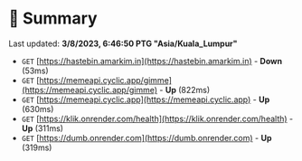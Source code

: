 # 📖 Summary
Last updated: **3/8/2023, 6:46:50 PTG "Asia/Kuala_Lumpur"**

- `GET` [https://hastebin.amarkim.in](https://hastebin.amarkim.in) - **Down** (53ms)
- `GET` [https://memeapi.cyclic.app/gimme](https://memeapi.cyclic.app/gimme) - **Up** (822ms)
- `GET` [https://memeapi.cyclic.app](https://memeapi.cyclic.app) - **Up** (630ms)
- `GET` [https://klik.onrender.com/health](https://klik.onrender.com/health) - **Up** (311ms)
- `GET` [https://dumb.onrender.com](https://dumb.onrender.com) - **Up** (319ms)
